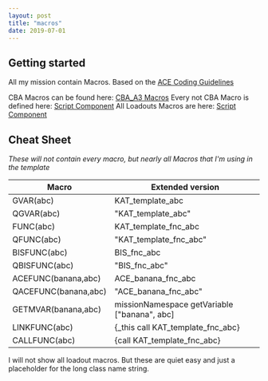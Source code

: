 ```yaml
---
layout: post
title: "macros"
date: 2019-07-01
---
```


## Getting started

All my mission contain Macros. Based on the [ACE Coding Guidelines](https://ace3mod.com/wiki/development/coding-guidelines.html)

CBA Macros can be found here: [CBA_A3 Macros](https://github.com/CBATeam/CBA_A3/blob/master/addons/main/script_macros_common.hpp)
Every not CBA Macro is defined here: [Script Component](https://github.com/Katalam/templates/blob/master/kat_template.malden/script_component.hpp)
All Loadouts Macros are here: [Script Component](https://github.com/Katalam/templates/blob/master/kat_template.malden/functions/loadouts/script_component.hpp)

## Cheat Sheet
*These will not contain every macro, but nearly all Macros that I'm using in the template*

|Macro|Extended version|
|-|-|
|GVAR(abc)|KAT_template_abc|
|QGVAR(abc)|"KAT_template_abc"|
|FUNC(abc)|KAT_template_fnc_abc|
|QFUNC(abc)|"KAT_template_fnc_abc"|
|BISFUNC(abc)|BIS_fnc_abc|
|QBISFUNC(abc)|"BIS_fnc_abc"|
|ACEFUNC(banana,abc)|ACE_banana_fnc_abc|
|QACEFUNC(banana,abc)|"ACE_banana_fnc_abc"|
|GETMVAR(banana,abc)|missionNamespace getVariable ["banana", abc]|
|LINKFUNC(abc)|{_this call KAT_template_fnc_abc}|
|CALLFUNC(abc)|{call KAT_template_fnc_abc}|

I will not show all loadout macros. But these are quiet easy and just a placeholder for the long class name string.
